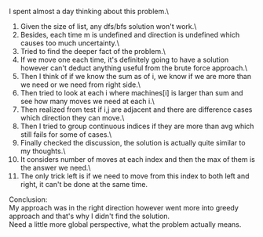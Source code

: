 I spent almost a day thinking about this problem.\

1. Given the size of list, any dfs/bfs solution won't work.\
2. Besides, each time m is undefined and direction is undefined which causes too much uncertainty.\
3. Tried to find the deeper fact of the problem.\
4. If we move one each time, it's definitely going to have a solution however can't deduct anything useful from the brute force approach.\
5. Then I think of if we know the sum as of i, we know if we are more than we need or we need from right side.\
6. Then tried to look at each i where machines[i] is larger than sum and see how many moves we need at each i.\
7. Then realized from test if i,j are adjacent and there are difference cases which direction they can move.\
8. Then I tried to group continuous indices if they are more than avg which still fails for some of cases.\
9. Finally checked the discussion, the solution is actually quite similar to my thoughts.\
10. It considers number of moves at each index and then the max of them is the answer we need.\
11. The only trick left is if we need to move from this index to both left and right, it can't be done at the same time.

Conclusion:\
My approach was in the right direction however went more into greedy approach and that's why I didn't find the solution.\
Need a little more global perspective, what the problem actually means.
